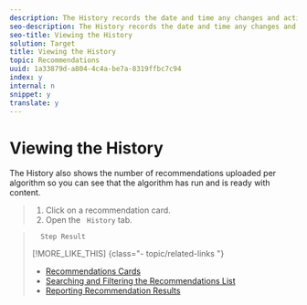 ```yaml
---
description: The History records the date and time any changes and activations occur, and who made them.
seo-description: The History records the date and time any changes and activations occur, and who made them.
seo-title: Viewing the History
solution: Target
title: Viewing the History
topic: Recommendations
uuid: 1a33879d-a804-4c4a-be7a-8319ffbc7c94
index: y
internal: n
snippet: y
translate: y
---
```


# Viewing the History

The History also shows the number of recommendations uploaded per algorithm so you can see that the algorithm has run and is ready with content. 

>1. Click on a recommendation card.
>1. Open the ` History` tab.

>       Step Result 
>[!MORE_LIKE_THIS] {class="- topic/related-links "}
>
>* [ Recommendations Cards ](r_card_understanding_recs.md#reference_5F99F1159DD741CCB92963C9B32C28B0)
>* [ Searching and Filtering the Recommendations List ](t_finding_recs.md#task_5B8C9C6FFC5F4191804AA07203CC22E9)
>* [ Reporting Recommendation Results ](c_Testing_Recommendation_Results.md#concept_E5B86C2093404403A6900BD0A4CFCCBB)
